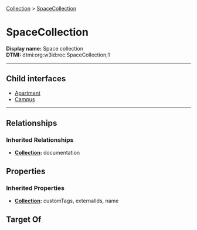 [Collection](../Collection.md) > [SpaceCollection](#)
# SpaceCollection

**Display name:** Space collection<br />
**DTMI:** dtmi:org:w3id:rec:SpaceCollection;1

---


## Child interfaces
* [Apartment](Apartment.md)
* [Campus](Campus.md)

---
## Relationships
### Inherited Relationships
* **[Collection](../Collection.md):** documentation
## Properties
### Inherited Properties
* **[Collection](../Collection.md):** customTags, externalIds, name
## Target Of
